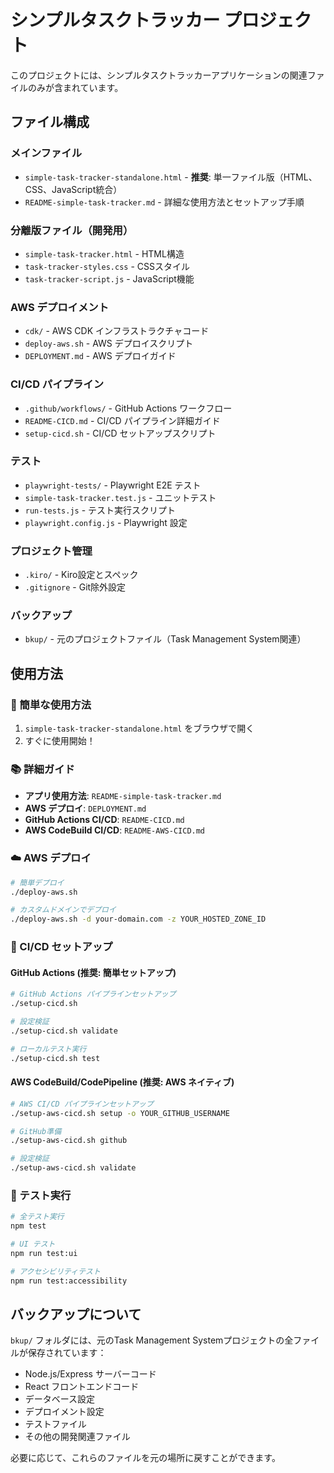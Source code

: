 # シンプルタスクトラッカー プロジェクト

このプロジェクトには、シンプルタスクトラッカーアプリケーションの関連ファイルのみが含まれています。

## ファイル構成

### メインファイル
- `simple-task-tracker-standalone.html` - **推奨**: 単一ファイル版（HTML、CSS、JavaScript統合）
- `README-simple-task-tracker.md` - 詳細な使用方法とセットアップ手順

### 分離版ファイル（開発用）
- `simple-task-tracker.html` - HTML構造
- `task-tracker-styles.css` - CSSスタイル
- `task-tracker-script.js` - JavaScript機能

### AWS デプロイメント
- `cdk/` - AWS CDK インフラストラクチャコード
- `deploy-aws.sh` - AWS デプロイスクリプト
- `DEPLOYMENT.md` - AWS デプロイガイド

### CI/CD パイプライン
- `.github/workflows/` - GitHub Actions ワークフロー
- `README-CICD.md` - CI/CD パイプライン詳細ガイド
- `setup-cicd.sh` - CI/CD セットアップスクリプト

### テスト
- `playwright-tests/` - Playwright E2E テスト
- `simple-task-tracker.test.js` - ユニットテスト
- `run-tests.js` - テスト実行スクリプト
- `playwright.config.js` - Playwright 設定

### プロジェクト管理
- `.kiro/` - Kiro設定とスペック
- `.gitignore` - Git除外設定

### バックアップ
- `bkup/` - 元のプロジェクトファイル（Task Management System関連）

## 使用方法

### 🚀 簡単な使用方法
1. `simple-task-tracker-standalone.html` をブラウザで開く
2. すぐに使用開始！

### 📚 詳細ガイド
- **アプリ使用方法**: `README-simple-task-tracker.md`
- **AWS デプロイ**: `DEPLOYMENT.md`
- **GitHub Actions CI/CD**: `README-CICD.md`
- **AWS CodeBuild CI/CD**: `README-AWS-CICD.md`

### ☁️ AWS デプロイ
```bash
# 簡単デプロイ
./deploy-aws.sh

# カスタムドメインでデプロイ
./deploy-aws.sh -d your-domain.com -z YOUR_HOSTED_ZONE_ID
```

### 🔄 CI/CD セットアップ

#### GitHub Actions (推奨: 簡単セットアップ)
```bash
# GitHub Actions パイプラインセットアップ
./setup-cicd.sh

# 設定検証
./setup-cicd.sh validate

# ローカルテスト実行
./setup-cicd.sh test
```

#### AWS CodeBuild/CodePipeline (推奨: AWS ネイティブ)
```bash
# AWS CI/CD パイプラインセットアップ
./setup-aws-cicd.sh setup -o YOUR_GITHUB_USERNAME

# GitHub準備
./setup-aws-cicd.sh github

# 設定検証
./setup-aws-cicd.sh validate
```

### 🧪 テスト実行
```bash
# 全テスト実行
npm test

# UI テスト
npm run test:ui

# アクセシビリティテスト
npm run test:accessibility
```

## バックアップについて

`bkup/` フォルダには、元のTask Management Systemプロジェクトの全ファイルが保存されています：
- Node.js/Express サーバーコード
- React フロントエンドコード
- データベース設定
- デプロイメント設定
- テストファイル
- その他の開発関連ファイル

必要に応じて、これらのファイルを元の場所に戻すことができます。